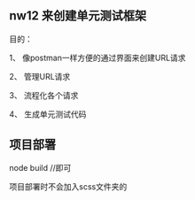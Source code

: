 ## nw12 来创建单元测试框架

目的：

1、 像postman一样方便的通过界面来创建URL请求

2、 管理URL请求

3、 流程化各个请求

4、 生成单元测试代码



## 项目部署

node build //即可

项目部署时不会加入scss文件夹的
